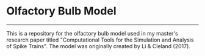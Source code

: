 # Olfactory Bulb Model 

---

This is a repository for the olfactory bulb model used in my master's research paper 
titled "Computational Tools for the Simulation and Analysis of Spike Trains". The 
model was originally created by Li & Cleland (2017).
